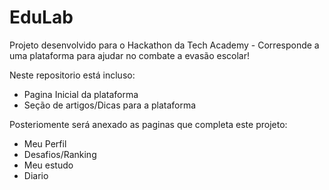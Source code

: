 # EduLab
Projeto desenvolvido para o Hackathon da Tech Academy - Corresponde a uma plataforma para ajudar no combate a evasão escolar!

Neste repositorio está incluso:
* Pagina Inicial da plataforma
* Seção de artigos/Dicas para a plataforma

Posteriomente será anexado as paginas que completa este projeto:
* Meu Perfil
* Desafios/Ranking
* Meu estudo
* Diario


